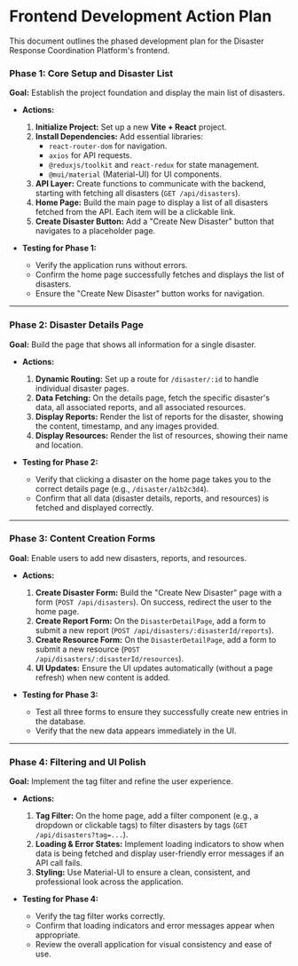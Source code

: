 # Frontend Development Action Plan

This document outlines the phased development plan for the Disaster Response Coordination Platform's frontend.

### **Phase 1: Core Setup and Disaster List**

**Goal:** Establish the project foundation and display the main list of disasters.

*   **Actions:**
    1.  **Initialize Project:** Set up a new **Vite + React** project.
    2.  **Install Dependencies:** Add essential libraries:
        *   `react-router-dom` for navigation.
        *   `axios` for API requests.
        *   `@reduxjs/toolkit` and `react-redux` for state management.
        *   `@mui/material` (Material-UI) for UI components.
    3.  **API Layer:** Create functions to communicate with the backend, starting with fetching all disasters (`GET /api/disasters`).
    4.  **Home Page:** Build the main page to display a list of all disasters fetched from the API. Each item will be a clickable link.
    5.  **Create Disaster Button:** Add a "Create New Disaster" button that navigates to a placeholder page.

*   **Testing for Phase 1:**
    *   Verify the application runs without errors.
    *   Confirm the home page successfully fetches and displays the list of disasters.
    *   Ensure the "Create New Disaster" button works for navigation.

---

### **Phase 2: Disaster Details Page**

**Goal:** Build the page that shows all information for a single disaster.

*   **Actions:**
    1.  **Dynamic Routing:** Set up a route for `/disaster/:id` to handle individual disaster pages.
    2.  **Data Fetching:** On the details page, fetch the specific disaster's data, all associated reports, and all associated resources.
    3.  **Display Reports:** Render the list of reports for the disaster, showing the content, timestamp, and any images provided.
    4.  **Display Resources:** Render the list of resources, showing their name and location.

*   **Testing for Phase 2:**
    *   Verify that clicking a disaster on the home page takes you to the correct details page (e.g., `/disaster/a1b2c3d4`).
    *   Confirm that all data (disaster details, reports, and resources) is fetched and displayed correctly.

---

### **Phase 3: Content Creation Forms**

**Goal:** Enable users to add new disasters, reports, and resources.

*   **Actions:**
    1.  **Create Disaster Form:** Build the "Create New Disaster" page with a form (`POST /api/disasters`). On success, redirect the user to the home page.
    2.  **Create Report Form:** On the `DisasterDetailPage`, add a form to submit a new report (`POST /api/disasters/:disasterId/reports`).
    3.  **Create Resource Form:** On the `DisasterDetailPage`, add a form to submit a new resource (`POST /api/disasters/:disasterId/resources`).
    4.  **UI Updates:** Ensure the UI updates automatically (without a page refresh) when new content is added.

*   **Testing for Phase 3:**
    *   Test all three forms to ensure they successfully create new entries in the database.
    *   Verify that the new data appears immediately in the UI.

---

### **Phase 4: Filtering and UI Polish**

**Goal:** Implement the tag filter and refine the user experience.

*   **Actions:**
    1.  **Tag Filter:** On the home page, add a filter component (e.g., a dropdown or clickable tags) to filter disasters by tags (`GET /api/disasters?tag=...`).
    2.  **Loading & Error States:** Implement loading indicators to show when data is being fetched and display user-friendly error messages if an API call fails.
    3.  **Styling:** Use Material-UI to ensure a clean, consistent, and professional look across the application.

*   **Testing for Phase 4:**
    *   Verify the tag filter works correctly.
    *   Confirm that loading indicators and error messages appear when appropriate.
    *   Review the overall application for visual consistency and ease of use.
